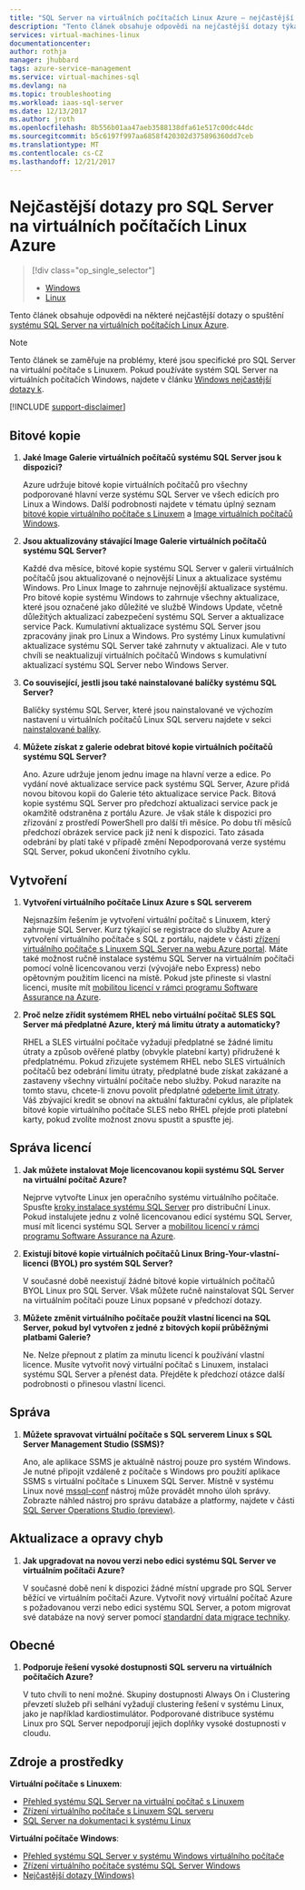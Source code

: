 ```yaml
---
title: "SQL Server na virtuálních počítačích Linux Azure – nejčastější dotazy | Microsoft Docs"
description: "Tento článek obsahuje odpovědi na nejčastější dotazy týkající se systémem SQL Server na virtuálních počítačích Azure Linux."
services: virtual-machines-linux
documentationcenter: 
author: rothja
manager: jhubbard
tags: azure-service-management
ms.service: virtual-machines-sql
ms.devlang: na
ms.topic: troubleshooting
ms.workload: iaas-sql-server
ms.date: 12/13/2017
ms.author: jroth
ms.openlocfilehash: 8b556b01aa47aeb3588138dfa61e517c00dc44dc
ms.sourcegitcommit: b5c6197f997aa6858f420302d375896360dd7ceb
ms.translationtype: MT
ms.contentlocale: cs-CZ
ms.lasthandoff: 12/21/2017
---
```

# <a name="frequently-asked-questions-for-sql-server-on-linux-azure-virtual-machines"></a>Nejčastější dotazy pro SQL Server na virtuálních počítačích Linux Azure

> [!div class="op_single_selector"]
> * [Windows](../../windows/sql/virtual-machines-windows-sql-server-iaas-faq.md)
> * [Linux](sql-server-linux-faq.md)

Tento článek obsahuje odpovědi na některé nejčastější dotazy o spuštění [systému SQL Server na virtuálních počítačích Linux Azure](sql-server-linux-virtual-machines-overview.md).

> [!NOTE]
> Tento článek se zaměřuje na problémy, které jsou specifické pro SQL Server na virtuální počítače s Linuxem. Pokud používáte systém SQL Server na virtuálních počítačích Windows, najdete v článku [Windows nejčastější dotazy k](../../windows/sql/virtual-machines-windows-sql-server-iaas-faq.md).

[!INCLUDE [support-disclaimer](../../../../includes/support-disclaimer.md)]

## <a id="images"></a>Bitové kopie

1. **Jaké Image Galerie virtuálních počítačů systému SQL Server jsou k dispozici?**

   Azure udržuje bitové kopie virtuálních počítačů pro všechny podporované hlavní verze systému SQL Server ve všech edicích pro Linux a Windows. Další podrobnosti najdete v tématu úplný seznam [bitové kopie virtuálního počítače s Linuxem](sql-server-linux-virtual-machines-overview.md#create) a [Image virtuálních počítačů Windows](../../windows/sql/virtual-machines-windows-sql-server-iaas-overview.md#payasyougo).

1. **Jsou aktualizovány stávající Image Galerie virtuálních počítačů systému SQL Server?**

   Každé dva měsíce, bitové kopie systému SQL Server v galerii virtuálních počítačů jsou aktualizované o nejnovější Linux a aktualizace systému Windows. Pro Linux Image to zahrnuje nejnovější aktualizace systému. Pro bitové kopie systému Windows to zahrnuje všechny aktualizace, které jsou označené jako důležité ve službě Windows Update, včetně důležitých aktualizací zabezpečení systému SQL Server a aktualizace service Pack. Kumulativní aktualizace systému SQL Server jsou zpracovány jinak pro Linux a Windows. Pro systémy Linux kumulativní aktualizace systému SQL Server také zahrnuty v aktualizaci. Ale v tuto chvíli se neaktualizují virtuálních počítačů Windows s kumulativní aktualizací systému SQL Server nebo Windows Server.

1. **Co související, jestli jsou také nainstalované balíčky systému SQL Server?**

   Balíčky systému SQL Server, které jsou nainstalované ve výchozím nastavení u virtuálních počítačů Linux SQL serveru najdete v sekci [nainstalované balíky](sql-server-linux-virtual-machines-overview.md#packages).

1. **Můžete získat z galerie odebrat bitové kopie virtuálních počítačů systému SQL Server?**

   Ano. Azure udržuje jenom jednu image na hlavní verze a edice. Po vydání nové aktualizace service pack systému SQL Server, Azure přidá novou bitovou kopii do Galerie této aktualizace service Pack. Bitová kopie systému SQL Server pro předchozí aktualizaci service pack je okamžitě odstraněna z portálu Azure. Je však stále k dispozici pro zřizování z prostředí PowerShell pro další tři měsíce. Po dobu tří měsíců předchozí obrázek service pack již není k dispozici. Tato zásada odebrání by platí také v případě změní Nepodporovaná verze systému SQL Server, pokud ukončení životního cyklu.

## <a name="creation"></a>Vytvoření

1. **Vytvoření virtuálního počítače Linux Azure s SQL serverem**

   Nejsnazším řešením je vytvoření virtuální počítač s Linuxem, který zahrnuje SQL Server. Kurz týkající se registrace do služby Azure a vytvoření virtuálního počítače s SQL z portálu, najdete v části [zřízení virtuálního počítače s Linuxem SQL Server na webu Azure portal](provision-sql-server-linux-virtual-machine.md). Máte také možnost ručně instalace systému SQL Server na virtuálním počítači pomocí volně licencovanou verzi (vývojáře nebo Express) nebo opětovným použitím licenci na místě. Pokud jste přineste si vlastní licenci, musíte mít [mobilitou licencí v rámci programu Software Assurance na Azure](https://azure.microsoft.com/pricing/license-mobility).

1. **Proč nelze zřídit systémem RHEL nebo virtuální počítač SLES SQL Server má předplatné Azure, který má limitu útraty a automaticky?**

   RHEL a SLES virtuální počítače vyžadují předplatné se žádné limitu útraty a způsob ověřené platby (obvykle platební karty) přidružené k předplatnému. Pokud zřizujete systémem RHEL nebo SLES virtuálních počítačů bez odebrání limitu útraty, předplatné bude získat zakázané a zastaveny všechny virtuální počítače nebo služby. Pokud narazíte na tomto stavu, chcete-li znovu povolit předplatné [odeberte limit útraty](https://account.windowsazure.com/subscriptions). Váš zbývající kredit se obnoví na aktuální fakturační cyklus, ale příplatek bitové kopie virtuálního počítače SLES nebo RHEL přejde proti platební karty, pokud zvolíte možnost znovu spustit a spusťte jej.

## <a name="licensing"></a>Správa licencí

1. **Jak můžete instalovat Moje licencovanou kopii systému SQL Server na virtuální počítač Azure?**

   Nejprve vytvořte Linux jen operačního systému virtuálního počítače. Spusťte [kroky instalace systému SQL Server](https://docs.microsoft.com/sql/linux/sql-server-linux-setup#platforms) pro distribuční Linux. Pokud instalujete jednu z volně licencovanou edicí systému SQL Server, musí mít licenci systému SQL Server a [mobilitou licencí v rámci programu Software Assurance na Azure](https://azure.microsoft.com/pricing/license-mobility/).

1. **Existují bitové kopie virtuálních počítačů Linux Bring-Your-vlastní-licenci (BYOL) pro systém SQL Server?**

   V současné době neexistují žádné bitové kopie virtuálních počítačů BYOL Linux pro SQL Server. Však můžete ručně nainstalovat SQL Server na virtuálním počítači pouze Linux popsané v předchozí dotazy.

1. **Můžete změnit virtuálního počítače použít vlastní licenci na SQL Server, pokud byl vytvořen z jedné z bitových kopií průběžnými platbami Galerie?**

   Ne. Nelze přepnout z platím za minutu licencí k používání vlastní licence. Musíte vytvořit nový virtuální počítač s Linuxem, instalaci systému SQL Server a přenést data. Přejděte k předchozí otázce další podrobnosti o přinesou vlastní licenci.

## <a name="administration"></a>Správa

1. **Můžete spravovat virtuální počítače s SQL serverem Linux s SQL Server Management Studio (SSMS)?**

   Ano, ale aplikace SSMS je aktuálně nástroj pouze pro systém Windows. Je nutné připojit vzdáleně z počítače s Windows pro použití aplikace SSMS s virtuální počítače s Linuxem SQL Server. Místně v systému Linux nové [mssql-conf](https://docs.microsoft.com/sql/linux/sql-server-linux-configure-mssql-conf) nástroj může provádět mnoho úloh správy. Zobrazte náhled nástroj pro správu databáze a platformy, najdete v části [SQL Server Operations Studio (preview)](https://docs.microsoft.com/sql/sql-operations-studio/what-is).

## <a name="updating-and-patching"></a>Aktualizace a opravy chyb

1. **Jak upgradovat na novou verzi nebo edici systému SQL Server ve virtuálním počítači Azure?**

   V současné době není k dispozici žádné místní upgrade pro SQL Server běžící ve virtuálním počítači Azure. Vytvořit nový virtuální počítač Azure s požadovanou verzi nebo edici systému SQL Server, a potom migrovat své databáze na nový server pomocí [standardní data migrace techniky](https://docs.microsoft.com/sql/linux/sql-server-linux-migrate-overview).

## <a name="general"></a>Obecné

1. **Podporuje řešení vysoké dostupnosti SQL serveru na virtuálních počítačích Azure?**

   V tuto chvíli to není možné. Skupiny dostupnosti Always On i Clustering převzetí služeb při selhání vyžadují clustering řešení v systému Linux, jako je například kardiostimulátor. Podporované distribuce systému Linux pro SQL Server nepodporují jejich doplňky vysoké dostupnosti v cloudu.

## <a name="resources"></a>Zdroje a prostředky

**Virtuální počítače s Linuxem**:

* [Přehled systému SQL Server na virtuální počítač s Linuxem](sql-server-linux-virtual-machines-overview.md)
* [Zřízení virtuálního počítače s Linuxem SQL serveru](provision-sql-server-linux-virtual-machine.md)
* [SQL Server na dokumentaci k systému Linux](https://docs.microsoft.com/sql/linux/sql-server-linux-overview)

**Virtuální počítače Windows**:

* [Přehled systému SQL Server v systému Windows virtuálního počítače](../../windows/sql/virtual-machines-windows-sql-server-iaas-overview.md)
* [Zřízení virtuálního počítače systému SQL Server Windows](../../windows/sql/virtual-machines-windows-portal-sql-server-provision.md)
* [Nejčastější dotazy (Windows)](../../windows/sql/virtual-machines-windows-sql-server-iaas-faq.md)